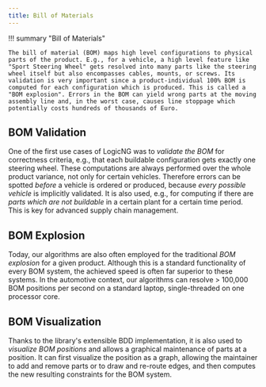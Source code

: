 ```yaml
---
title: Bill of Materials
---
```


!!! summary "Bill of Materials"

    The bill of material (BOM) maps high level configurations to physical parts of the product. E.g., for a vehicle, a high level feature like "Sport Steering Wheel" gets resolved into many parts like the steering wheel itself but also encompasses cables, mounts, or screws. Its validation is very important since a product-individual 100% BOM is computed for each configuration which is produced. This is called a "BOM explosion". Errors in the BOM can yield wrong parts at the moving assembly line and, in the worst case, causes line stoppage which potentially costs hundreds of thousands of Euro.


## BOM Validation

One of the first use cases of LogicNG was to *validate the BOM* for correctness criteria, e.g., that each buildable configuration gets exactly one steering wheel. These computations are always performed over the whole product variance, not only for certain vehicles. Therefore errors can be spotted *before* a vehicle is ordered or produced, because *every possible vehicle* is implicitly validated. It is also used, e.g., for computing if there are *parts which are not buildable* in a certain plant for a certain time period. This is key for advanced supply chain management.


## BOM Explosion

Today, our algorithms are also often employed for the traditional *BOM explosion* for a given product. Although this is a standard functionality of every BOM system, the achieved speed is often far superior to these systems. In the automotive context, our algorithms can resolve > 100,000 BOM positions per second on a standard laptop, single-threaded on one processor core.


## BOM Visualization

Thanks to the library's extensible BDD implementation, it is also used to *visualize BOM positions* and allows a graphical maintenance of parts at a position. It can first visualize the position as a graph, allowing the maintainer to add and remove parts or to draw and re-route edges, and then computes the new resulting constraints for the BOM system.

